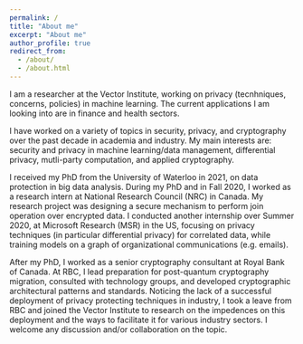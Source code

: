 ```yaml
---
permalink: /
title: "About me"
excerpt: "About me"
author_profile: true
redirect_from: 
  - /about/
  - /about.html
---
```


I am a researcher at the Vector Institute, working on privacy (tecnhniques, concerns, policies) in machine learning. The current applications I am looking into are in finance and health sectors.

I have worked on a variety of topics in security, privacy, and cryptography over the past decade in academia and industry. My main interests are: security and privacy in machine learning/data management, differential privacy, mutli-party computation, and applied cryptography. 

I received my PhD from the University of Waterloo in 2021, on data protection in big data analysis. During my PhD and in Fall 2020, I worked as a research intern at National Research Council (NRC) in Canada. My research project was designing a secure mechanism to perform join operation over encrypted data. I conducted another internship over Summer 2020, at Microsoft Research (MSR) in the US, focusing on privacy techniques (in particular differential privacy) for correlated data, while training models on a graph of organizational communications (e.g. emails).

After my PhD, I worked as a senior cryptography consultant at Royal Bank of Canada. At RBC, I lead preparation for post-quantum cryptography migration, consulted with technology groups, and developed cryptographic architectural patterns and standards. Noticing the lack of a successful deployment of privacy protecting techniques in industry, I took a leave from RBC and joined the Vector Institute to research on the impedences on this deployment and the ways to facilitate it for various industry sectors. I welcome any discussion and/or collaboration on the topic. 
